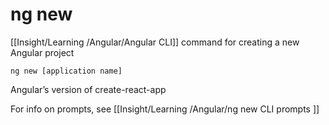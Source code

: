 # ng new

[[Insight/Learning /Angular/Angular CLI]] command for creating a new Angular project

`ng new [application name]`

Angular’s version of create-react-app

For info on prompts, see [[Insight/Learning /Angular/ng new CLI prompts ]]

